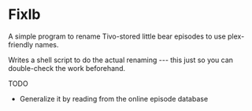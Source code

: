 Fixlb
=====

A simple program to rename Tivo-stored little bear episodes to use plex-friendly names.

Writes a shell script to do the actual renaming --- this just so you can double-check the work beforehand.

TODO

* Generalize it by reading from the online episode database 
